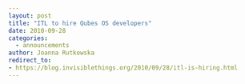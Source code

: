 ```yaml
---
layout: post
title: "ITL to hire Qubes OS developers"
date: 2010-09-28
categories:
  - announcements
author: Joanna Rutkowska
redirect_to:
- https://blog.invisiblethings.org/2010/09/28/itl-is-hiring.html
---
```

